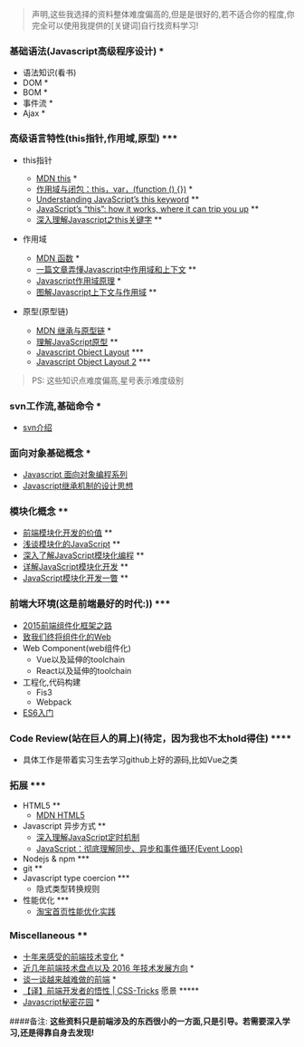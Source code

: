 > 声明,这些我选择的资料整体难度偏高的,但是是很好的,若不适合你的程度,你完全可以使用我提供的[关键词]自行找资料学习!


### 基础语法(Javascript高级程序设计) *
- 语法知识(看书)
- DOM *
- BOM *
- 事件流 *
- Ajax *

### 高级语言特性(this指针,作用域,原型) ***
-  this指针
    - [MDN this](https://developer.mozilla.org/en-US/docs/Web/JavaScript/Reference/Operators/this) *
    - [作用域与闭包：this，var，(function () {})](https://github.com/alsotang/node-lessons/tree/master/lesson11) *
    - [Understanding JavaScript’s this keyword](https://javascriptweblog.wordpress.com/2010/08/30/understanding-javascripts-this/) **
    - [JavaScript’s “this”: how it works, where it can trip you up](http://www.2ality.com/2014/05/this.html) **
    - [深入理解Javascript之this关键字](http://www.laruence.com/2009/09/08/1076.html) **
- 作用域
    - [MDN 函数](https://developer.mozilla.org/zh-CN/docs/Web/JavaScript/Reference/Functions) *
    - [一篇文章弄懂Javascript中作用域和上下文](http://www.html-js.com/article/Scope-and-context-learning-every-day-JavaScript-article-understand-Javascript) **
    - [Javascript作用域原理](http://www.laruence.com/2009/05/28/863.html) *
    - [图解Javascript上下文与作用域](http://blog.rainy.im/2015/07/04/scope-chain-and-prototype-chain-in-js/) **
    
- 原型(原型链)
    - [MDN 继承与原型链](https://developer.mozilla.org/zh-CN/docs/Web/JavaScript/Inheritance_and_the_prototype_chain) *
    - [理解JavaScript原型](http://blog.jobbole.com/9648/) **
    - [Javascript Object Layout](http://www.mollypages.org/tutorials/js.mp) ***
    - [Javascript Object Layout 2](http://www.mollypages.org/tutorials/js2.mp) ***
    
 > PS: 这些知识点难度偏高,星号表示难度级别
 
 
### svn工作流,基础命令 *
- [svn介绍](https://tortoisesvn.net/docs/release/TortoiseSVN_zh_CN/index.html)
    
    
### 面向对象基础概念 *
- [Javascript 面向对象编程系列](http://www.ruanyifeng.com/blog/2010/05/object-oriented_javascript_encapsulation.html)
- [Javascript继承机制的设计思想](http://www.ruanyifeng.com/blog/2011/06/designing_ideas_of_inheritance_mechanism_in_javascript.html)

### 模块化概念 **
- [前端模块化开发的价值](https://github.com/seajs/seajs/issues/547) **
- [浅谈模块化的JavaScript](http://www.cnblogs.com/jinguangguo/archive/2013/04/06/3002515.html?utm_source=tuicool&utm_medium=referral) **
- [深入了解JavaScript模块化编程](http://jerryzou.com/posts/jsmodular/) **
- [详解JavaScript模块化开发](https://segmentfault.com/a/1190000000733959) **
- [JavaScript模块化开发一瞥](http://www.ituring.com.cn/article/1091) **

### 前端大环境(这是前端最好的时代:)) ***
- [2015前端组件化框架之路](https://github.com/xufei/blog/issues/19)
- [致我们终将组件化的Web](http://www.alloyteam.com/2015/11/we-will-be-componentized-web-long-text/)
- Web Component(web组件化)
    - Vue以及延伸的toolchain
    - React以及延伸的toolchain
- 工程化,代码构建 
    - Fis3
    - Webpack
- [ES6入门](http://es6.ruanyifeng.com/)


### Code Review(站在巨人的肩上)(待定，因为我也不太hold得住) ****
 - 具体工作是带着实习生去学习github上好的源码,比如Vue之类


### 拓展 ***

- HTML5 **
    - [MDN HTML5](https://developer.mozilla.org/en-US/docs/Web/Guide/HTML/HTML5)
- Javascript 异步方式 **
    - [深入理解JavaScript定时机制](http://www.laruence.com/2009/09/23/1089.html)
    - [ JavaScript：彻底理解同步、异步和事件循环(Event Loop)](https://segmentfault.com/a/1190000004322358)
- Nodejs & npm ***
- git **
- Javascript type coercion ***
    - 隐式类型转换规则
- 性能优化 ***
    - [淘宝首页性能优化实践](http://www.barretlee.com/blog/2016/04/01/optimization-in-taobao-homepage/)
   


### Miscellaneous **
- [十年来感受的前端技术变化](https://github.com/xufei/blog/issues/28) *
- [近几年前端技术盘点以及 2016 年技术发展方向](http://www.cnblogs.com/hustskyking/p/after-framework-we-gonna-to-hug-data.html) *
- [谈一谈越来越难做的前端](http://www.barretlee.com/blog/2016/06/13/talk-about-front-end/) *
- [【译】前端开发者的悟性 | CSS-Tricks](http://www.75team.com/post/a-front-end-developer-is-aware-css-tricks.html) 愿景 *****
- [Javascript秘密花园](http://bonsaiden.github.io/JavaScript-Garden/zh/) *



####备注:
**这些资料只是前端涉及的东西很小的一方面,只是引导。若需要深入学习,还是得靠自身去发现!**




    

    
    
